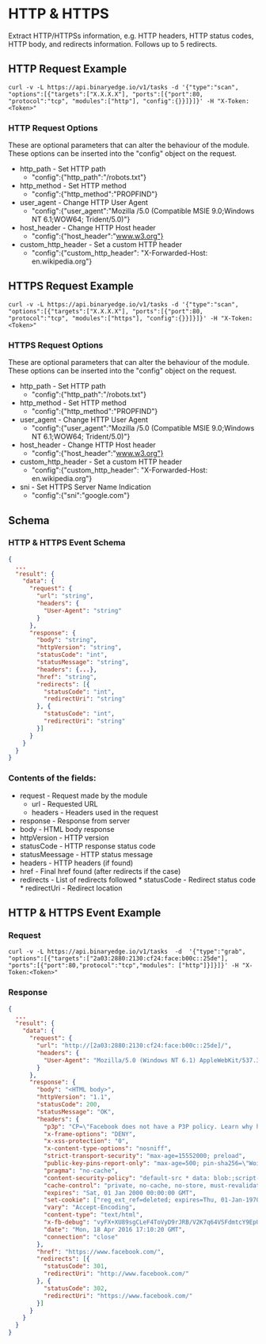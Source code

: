 # HTTP & HTTPS

Extract HTTP/HTTPSs information, e.g. HTTP headers, HTTP status codes, HTTP body, and redirects information. Follows up to 5 redirects.

## HTTP Request Example

```
curl -v -L https://api.binaryedge.io/v1/tasks -d '{"type":"scan", "options":[{"targets":["X.X.X.X"], "ports":[{"port":80, "protocol":"tcp", "modules":["http"], "config":{}}]}]}' -H "X-Token:<Token>"
```

### HTTP Request Options

These are optional parameters that can alter the behaviour of the module. These options can be inserted into the "config" object on the request.

* http_path - Set HTTP path
    * "config":{"http_path":"/robots.txt"}
* http_method - Set HTTP method
    * "config":{"http_method":"PROPFIND"}
* user_agent - Change HTTP User Agent
    * "config":{"user_agent":"Mozilla /5.0 (Compatible MSIE 9.0;Windows NT 6.1;WOW64; Trident/5.0)"}
* host_header - Change HTTP Host header
    * "config":{"host_header":"www.w3.org"}
* custom_http_header - Set a custom HTTP header
    * "config":{"custom_http_header": "X-Forwarded-Host: en.wikipedia.org"}

## HTTPS Request Example

```
curl -v -L https://api.binaryedge.io/v1/tasks -d '{"type":"scan", "options":[{"targets":["X.X.X.X"], "ports":[{"port":80, "protocol":"tcp", "modules":["https"], "config":{}}]}]}' -H "X-Token:<Token>"
```

### HTTPS Request Options

These are optional parameters that can alter the behaviour of the module. These options can be inserted into the "config" object on the request.

* http_path - Set HTTP path
    * "config":{"http_path":"/robots.txt"}
* http_method - Set HTTP method
    * "config":{"http_method":"PROPFIND"}
* user_agent - Change HTTP User Agent
    * "config":{"user_agent":"Mozilla /5.0 (Compatible MSIE 9.0;Windows NT 6.1;WOW64; Trident/5.0)"}
* host_header - Change HTTP Host header
    * "config":{"host_header":"www.w3.org"}
* custom_http_header - Set a custom HTTP header
    * "config":{"custom_http_header": "X-Forwarded-Host: en.wikipedia.org"}
* sni - Set HTTPS Server Name Indication
    * "config":{"sni":"google.com"}

## Schema

### HTTP & HTTPS Event Schema

```json
{
  ...
  "result": {
    "data": {
      "request": {
        "url": "string",
        "headers": {
          "User-Agent": "string"
        }
      },
      "response": {
      	"body": "string",
        "httpVersion": "string",
        "statusCode": "int",
        "statusMessage": "string",
        "headers": {...},
        "href": "string",
        "redirects": [{
          "statusCode": "int",
          "redirectUri": "string"
        }, {
          "statusCode": "int",
          "redirectUri": "string"
        }]
      }
    }
  }
}
```

### Contents of the fields:

* request - Request made by the module
  	* url - Requested URL
  	* headers - Headers used in the request
* response - Response from server
* body - HTML body response
* httpVersion - HTTP version
* statusCode - HTTP response status code
* statusMeessage - HTTP status message
* headers - HTTP headers (if found)
* href - Final href found (after redirects if the case)
* redirects - List of redirects followed
		* statusCode - Redirect status code
		* redirectUri - Redirect location

## HTTP & HTTPS Event Example

### Request

```
curl -v -L https://api.binaryedge.io/v1/tasks  -d  '{"type":"grab", "options":[{"targets":["2a03:2880:2130:cf24:face:b00c::25de"], "ports":[{"port":80,"protocol":"tcp","modules": ["http"]}]}]}' -H "X-Token:<Token>"
```

### Response

```json
{
  ...
  "result": {
    "data": {
      "request": {
        "url": "http://[2a03:2880:2130:cf24:face:b00c::25de]/",
        "headers": {
          "User-Agent": "Mozilla/5.0 (Windows NT 6.1) AppleWebKit/537.36 (KHTML, like Gecko) Chrome/41.0.2228.0 Safari/537.36"
        }
      },
      "response": {
      	"body": "<HTML body>",
        "httpVersion": "1.1",
        "statusCode": 200,
        "statusMessage": "OK",
        "headers": {
          "p3p": "CP=\"Facebook does not have a P3P policy. Learn why here: http://fb.me/p3p\"",
          "x-frame-options": "DENY",
          "x-xss-protection": "0",
          "x-content-type-options": "nosniff",
          "strict-transport-security": "max-age=15552000; preload",
          "public-key-pins-report-only": "max-age=500; pin-sha256=\"WoiWRyIOVNa9ihaBciRSC7XHjliYS9VwUGOIud4PB18=\"; pin-sha256=\"r/mIkG3eEpVdm+u/ko/cwxzOMo1bk4TyHIlByibiA5E=\"; pin-sha256=\"q4PO2G2cbkZhZ82+JgmRUyGMoAeozA+BSXVXQWB8XWQ=\"; report-uri=\"http://reports.fb.com/hpkp/\"",
          "pragma": "no-cache",
          "content-security-policy": "default-src * data: blob:;script-src *.facebook.com *.fbcdn.net *.facebook.net *.google-analytics.com *.virtualearth.net *.google.com 127.0.0.1:* *.spotilocal.com:* 'unsafe-inline' 'unsafe-eval' fbstatic-a.akamaihd.net fbcdn-static-b-a.akamaihd.net *.atlassolutions.com blob: chrome-extension://lifbcibllhkdhoafpjfnlhfpfgnpldfl;style-src * 'unsafe-inline' data:;connect-src *.facebook.com *.fbcdn.net *.facebook.net *.spotilocal.com:* *.akamaihd.net wss://*.facebook.com:* https://fb.scanandcleanlocal.com:* *.atlassolutions.com attachment.fbsbx.com ws://localhost:* blob: 127.0.0.1:*;",
          "cache-control": "private, no-cache, no-store, must-revalidate",
          "expires": "Sat, 01 Jan 2000 00:00:00 GMT",
          "set-cookie": ["reg_ext_ref=deleted; expires=Thu, 01-Jan-1970 00:00:01 GMT; Max-Age=0; path=/; domain=.facebook.com; httponly"],
          "vary": "Accept-Encoding",
          "content-type": "text/html",
          "x-fb-debug": "vyFX+XU89sgCLeF4ToVyD9rJRB/V2K7q64VSFdmtcY9EpU/dlIBXHsswTu50OQ6n27xAXuRf5RpXT7ZZlioKsA==",
          "date": "Mon, 18 Apr 2016 17:10:20 GMT",
          "connection": "close"
        },
        "href": "https://www.facebook.com/",
        "redirects": [{
          "statusCode": 301,
          "redirectUri": "http://www.facebook.com/"
        }, {
          "statusCode": 302,
          "redirectUri": "https://www.facebook.com/"
        }]
      }
    }
  }
}
```
